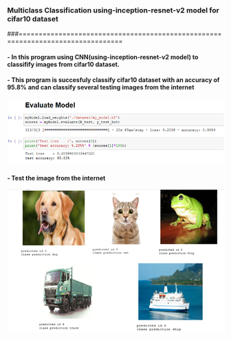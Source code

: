 ### Multiclass Classification using-inception-resnet-v2 model for cifar10 dataset
###================================================================================
#### - In this program using CNN(using-inception-resnet-v2 model) to classifify images from cifar10 dataset. 
#### - This program is succesfuly classify cifar10 dataset with an accuracy of 95.8% and can classify several testing images from the internet
![](./pict/testing.PNG)

#### - Test the image from the internet 
![](./pict/internet_pred.PNG )
